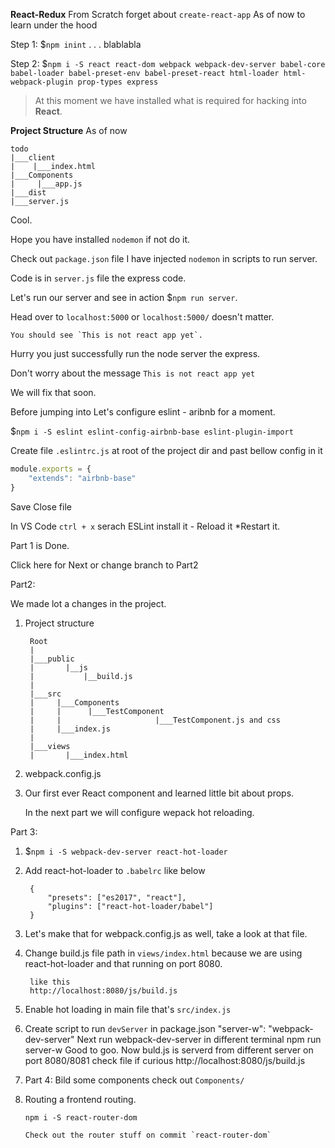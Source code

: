 **React-Redux** From Scratch forget about `create-react-app` As of now to learn under the hood

Step 1: $`npm inint` . . . blablabla

Step 2: $`npm i -S react react-dom webpack webpack-dev-server babel-core babel-loader babel-preset-env babel-preset-react html-loader html-webpack-plugin prop-types express`

> At this moment we have installed what is required for hacking into **React**.

**Project Structure** As of now

    todo
    |___client
    |    |___index.html
    |___Components
    |     |___app.js
    |___dist
    |___server.js

Cool.

Hope you have installed `nodemon` if not do it.

Check out `package.json` file I have injected `nodemon` in scripts to run server.

Code is in `server.js` file the express code.

Let's run our server and see in action $`npm run server`.

Head over to `localhost:5000` or `localhost:5000/` doesn't matter.

    You should see `This is not react app yet`.

Hurry you just successfully run the node server the express.

Don't worry about the message `This is not react app yet`

We will fix that soon.

Before jumping into Let's configure eslint - aribnb for a moment.

$`npm i -S eslint eslint-config-airbnb-base eslint-plugin-import`

Create file `.eslintrc.js` at root of the project dir and past bellow config in it

```.js
module.exports = {
    "extends": "airbnb-base"
}
```
Save Close file

In VS Code `ctrl + x` serach ESLint install it - Reload it *Restart it.

Part 1 is Done.

Click here for Next or change branch to Part2

Part2:

We made lot a changes in the project.

1. Project structure

        Root
        |
        |___public
        |       |__js
        |           |__build.js
        |
        |___src
        |     |___Components
        |     |      |___TestComponent
        |     |                     |___TestComponent.js and css
        |     |___index.js
        |
        |___views
        |       |___index.html

2. webpack.config.js

3. Our first ever React component and learned little bit about props.

    In the next part we will configure wepack hot reloading.

Part 3:
1. $`npm i -S webpack-dev-server react-hot-loader`
2. Add react-hot-loader to `.babelrc` like below

        {
            "presets": ["es2017", "react"],
            "plugins": ["react-hot-loader/babel"]
        }
3. Let's make that for webpack.config.js as well, take a look at that file.
4. Change build.js file path in `views/index.html` because we are using react-hot-loader and that running on port 8080.

        like this
        http://localhost:8080/js/build.js

5. Enable hot loading in main file that's `src/index.js`
6. Create script to run `devServer` in package.json
        "server-w": "webpack-dev-server"
        Next run webpack-dev-server in different terminal
        npm run server-w
        Good to goo.
        Now buld.js is serverd from different server on port 8080/8081
        check file if curious http://localhost:8080/js/build.js
        
7. Part 4: Bild some components check out `Components/`

8.  Routing a frontend routing.

        npm i -S react-router-dom

        Check out the router stuff on commit `react-router-dom`

        
